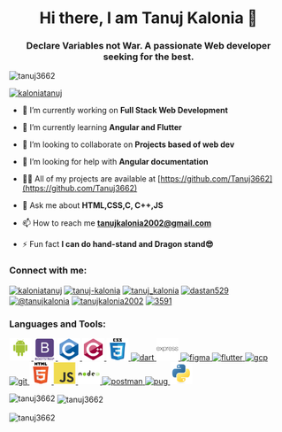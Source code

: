 <h1 align="center">Hi there, I am Tanuj Kalonia 👋</h1>
<h3 align="center">Declare Variables not War. A passionate Web developer seeking for the best.</h3>

<p align="left"> <img src="https://komarev.com/ghpvc/?username=tanuj3662&label=Profile%20views&color=0e75b6&style=flat" alt="tanuj3662" /> </p>

<p align="left"> <a href="https://twitter.com/kaloniatanuj" target="blank"><img src="https://img.shields.io/twitter/follow/kaloniatanuj?logo=twitter&style=for-the-badge" alt="kaloniatanuj" /></a> </p>

- 🔭 I’m currently working on **Full Stack Web Development**

- 🌱 I’m currently learning **Angular and Flutter**

- 👯 I’m looking to collaborate on **Projects based of web dev**

- 🤝 I’m looking for help with **Angular documentation**

- 👨‍💻 All of my projects are available at [https://github.com/Tanuj3662](https://github.com/Tanuj3662)

- 💬 Ask me about **HTML,CSS,C, C++,JS**

- 📫 How to reach me **tanujkalonia2002@gmail.com**

- ⚡ Fun fact **I can do hand-stand and Dragon stand😎**

<h3 align="left">Connect with me:</h3>
<p align="left">
<a href="https://twitter.com/kaloniatanuj" target="blank"><img align="center" src="https://raw.githubusercontent.com/rahuldkjain/github-profile-readme-generator/master/src/images/icons/Social/twitter.svg" alt="kaloniatanuj" height="30" width="40" /></a>
<a href="https://linkedin.com/in/tanuj-kalonia" target="blank"><img align="center" src="https://raw.githubusercontent.com/rahuldkjain/github-profile-readme-generator/master/src/images/icons/Social/linked-in-alt.svg" alt="tanuj-kalonia" height="30" width="40" /></a>
<a href="https://instagram.com/tanuj_kalonia" target="blank"><img align="center" src="https://raw.githubusercontent.com/rahuldkjain/github-profile-readme-generator/master/src/images/icons/Social/instagram.svg" alt="tanuj_kalonia" height="30" width="40" /></a>
<a href="https://www.codechef.com/users/dastan529" target="blank"><img align="center" src="https://cdn.jsdelivr.net/npm/simple-icons@3.1.0/icons/codechef.svg" alt="dastan529" height="30" width="40" /></a>
<a href="https://www.hackerrank.com/@tanujkalonia" target="blank"><img align="center" src="https://raw.githubusercontent.com/rahuldkjain/github-profile-readme-generator/master/src/images/icons/Social/hackerrank.svg" alt="@tanujkalonia" height="30" width="40" /></a>
<a href="https://auth.geeksforgeeks.org/user/tanujkalonia2002" target="blank"><img align="center" src="https://raw.githubusercontent.com/rahuldkjain/github-profile-readme-generator/master/src/images/icons/Social/geeks-for-geeks.svg" alt="tanujkalonia2002" height="30" width="40" /></a>
<a href="https://discord.gg/3591" target="blank"><img align="center" src="https://raw.githubusercontent.com/rahuldkjain/github-profile-readme-generator/master/src/images/icons/Social/discord.svg" alt="3591" height="30" width="40" /></a>
</p>

<h3 align="left">Languages and Tools:</h3>
<p align="left"> <a href="https://developer.android.com" target="_blank"> <img src="https://raw.githubusercontent.com/devicons/devicon/master/icons/android/android-original-wordmark.svg" alt="android" width="40" height="40"/> </a> <a href="https://getbootstrap.com" target="_blank"> <img src="https://raw.githubusercontent.com/devicons/devicon/master/icons/bootstrap/bootstrap-plain-wordmark.svg" alt="bootstrap" width="40" height="40"/> </a> <a href="https://www.cprogramming.com/" target="_blank"> <img src="https://raw.githubusercontent.com/devicons/devicon/master/icons/c/c-original.svg" alt="c" width="40" height="40"/> </a> <a href="https://www.w3schools.com/cpp/" target="_blank"> <img src="https://raw.githubusercontent.com/devicons/devicon/master/icons/cplusplus/cplusplus-original.svg" alt="cplusplus" width="40" height="40"/> </a> <a href="https://www.w3schools.com/css/" target="_blank"> <img src="https://raw.githubusercontent.com/devicons/devicon/master/icons/css3/css3-original-wordmark.svg" alt="css3" width="40" height="40"/> </a> <a href="https://dart.dev" target="_blank"> <img src="https://www.vectorlogo.zone/logos/dartlang/dartlang-icon.svg" alt="dart" width="40" height="40"/> </a> <a href="https://expressjs.com" target="_blank"> <img src="https://raw.githubusercontent.com/devicons/devicon/master/icons/express/express-original-wordmark.svg" alt="express" width="40" height="40"/> </a> <a href="https://www.figma.com/" target="_blank"> <img src="https://www.vectorlogo.zone/logos/figma/figma-icon.svg" alt="figma" width="40" height="40"/> </a> <a href="https://flutter.dev" target="_blank"> <img src="https://www.vectorlogo.zone/logos/flutterio/flutterio-icon.svg" alt="flutter" width="40" height="40"/> </a> <a href="https://cloud.google.com" target="_blank"> <img src="https://www.vectorlogo.zone/logos/google_cloud/google_cloud-icon.svg" alt="gcp" width="40" height="40"/> </a> <a href="https://git-scm.com/" target="_blank"> <img src="https://www.vectorlogo.zone/logos/git-scm/git-scm-icon.svg" alt="git" width="40" height="40"/> </a> <a href="https://www.w3.org/html/" target="_blank"> <img src="https://raw.githubusercontent.com/devicons/devicon/master/icons/html5/html5-original-wordmark.svg" alt="html5" width="40" height="40"/> </a> <a href="https://developer.mozilla.org/en-US/docs/Web/JavaScript" target="_blank"> <img src="https://raw.githubusercontent.com/devicons/devicon/master/icons/javascript/javascript-original.svg" alt="javascript" width="40" height="40"/> </a> <a href="https://nodejs.org" target="_blank"> <img src="https://raw.githubusercontent.com/devicons/devicon/master/icons/nodejs/nodejs-original-wordmark.svg" alt="nodejs" width="40" height="40"/> </a> <a href="https://postman.com" target="_blank"> <img src="https://www.vectorlogo.zone/logos/getpostman/getpostman-icon.svg" alt="postman" width="40" height="40"/> </a> <a href="https://pugjs.org" target="_blank"> <img src="https://cdn.worldvectorlogo.com/logos/pug.svg" alt="pug" width="40" height="40"/> </a> <a href="https://www.python.org" target="_blank"> <img src="https://raw.githubusercontent.com/devicons/devicon/master/icons/python/python-original.svg" alt="python" width="40" height="40"/> </a> </p>

<p><img align="left" src="https://github-readme-stats.vercel.app/api/top-langs?username=tanuj3662&show_icons=true&locale=en&layout=compact" alt="tanuj3662" /></p>

<p>&nbsp;<img align="center" src="https://github-readme-stats.vercel.app/api?username=tanuj3662&show_icons=true&locale=en" alt="tanuj3662" /></p>

<p><img align="center" src="https://github-readme-streak-stats.herokuapp.com/?user=tanuj3662&" alt="tanuj3662" /></p>
